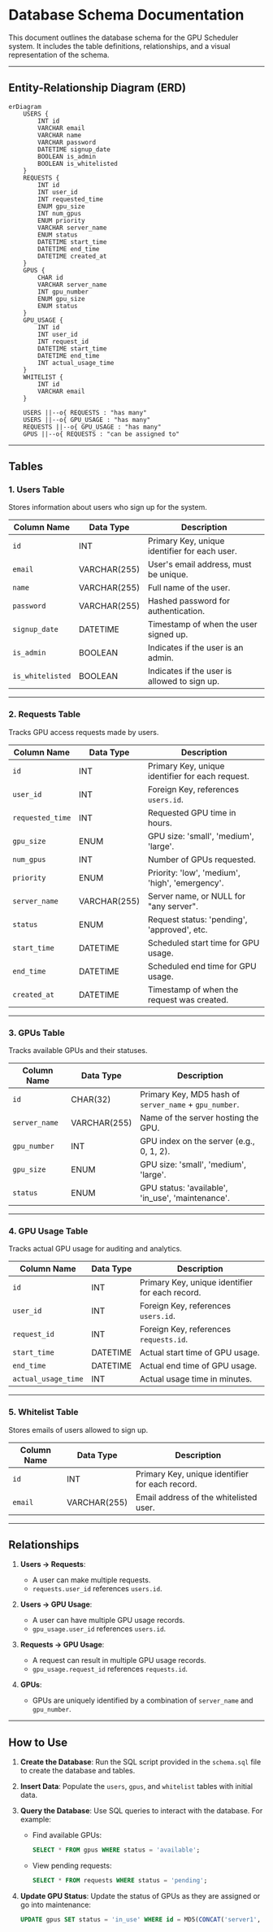 # Database Schema Documentation

This document outlines the database schema for the GPU Scheduler system. It includes the table definitions, relationships, and a visual representation of the schema.

---

## Entity-Relationship Diagram (ERD)
```mermaid
erDiagram
    USERS {
        INT id
        VARCHAR email
        VARCHAR name
        VARCHAR password
        DATETIME signup_date
        BOOLEAN is_admin
        BOOLEAN is_whitelisted
    }
    REQUESTS {
        INT id
        INT user_id
        INT requested_time
        ENUM gpu_size
        INT num_gpus
        ENUM priority
        VARCHAR server_name
        ENUM status
        DATETIME start_time
        DATETIME end_time
        DATETIME created_at
    }
    GPUS {
        CHAR id
        VARCHAR server_name
        INT gpu_number
        ENUM gpu_size
        ENUM status
    }
    GPU_USAGE {
        INT id
        INT user_id
        INT request_id
        DATETIME start_time
        DATETIME end_time
        INT actual_usage_time
    }
    WHITELIST {
        INT id
        VARCHAR email
    }

    USERS ||--o{ REQUESTS : "has many"
    USERS ||--o{ GPU_USAGE : "has many"
    REQUESTS ||--o{ GPU_USAGE : "has many"
    GPUS ||--o{ REQUESTS : "can be assigned to"
```

---

## Tables

### 1. **Users Table**
Stores information about users who sign up for the system.

| Column Name      | Data Type        | Description                                      |
|------------------|------------------|--------------------------------------------------|
| `id`             | INT             | Primary Key, unique identifier for each user.    |
| `email`          | VARCHAR(255)    | User's email address, must be unique.            |
| `name`           | VARCHAR(255)    | Full name of the user.                           |
| `password`       | VARCHAR(255)    | Hashed password for authentication.              |
| `signup_date`    | DATETIME        | Timestamp of when the user signed up.            |
| `is_admin`       | BOOLEAN         | Indicates if the user is an admin.               |
| `is_whitelisted` | BOOLEAN         | Indicates if the user is allowed to sign up.     |

---

### 2. **Requests Table**
Tracks GPU access requests made by users.

| Column Name      | Data Type        | Description                                      |
|------------------|------------------|--------------------------------------------------|
| `id`             | INT             | Primary Key, unique identifier for each request. |
| `user_id`        | INT             | Foreign Key, references `users.id`.              |
| `requested_time` | INT             | Requested GPU time in hours.                     |
| `gpu_size`       | ENUM            | GPU size: 'small', 'medium', 'large'.            |
| `num_gpus`       | INT             | Number of GPUs requested.                        |
| `priority`       | ENUM            | Priority: 'low', 'medium', 'high', 'emergency'.  |
| `server_name`    | VARCHAR(255)    | Server name, or NULL for "any server".           |
| `status`         | ENUM            | Request status: 'pending', 'approved', etc.      |
| `start_time`     | DATETIME        | Scheduled start time for GPU usage.              |
| `end_time`       | DATETIME        | Scheduled end time for GPU usage.                |
| `created_at`     | DATETIME        | Timestamp of when the request was created.       |

---

### 3. **GPUs Table**
Tracks available GPUs and their statuses.

| Column Name      | Data Type        | Description                                      |
|------------------|------------------|--------------------------------------------------|
| `id`             | CHAR(32)        | Primary Key, MD5 hash of `server_name` + `gpu_number`. |
| `server_name`    | VARCHAR(255)    | Name of the server hosting the GPU.             |
| `gpu_number`     | INT             | GPU index on the server (e.g., 0, 1, 2).         |
| `gpu_size`       | ENUM            | GPU size: 'small', 'medium', 'large'.            |
| `status`         | ENUM            | GPU status: 'available', 'in_use', 'maintenance'.|

---

### 4. **GPU Usage Table**
Tracks actual GPU usage for auditing and analytics.

| Column Name      | Data Type        | Description                                      |
|------------------|------------------|--------------------------------------------------|
| `id`             | INT             | Primary Key, unique identifier for each record.  |
| `user_id`        | INT             | Foreign Key, references `users.id`.              |
| `request_id`     | INT             | Foreign Key, references `requests.id`.           |
| `start_time`     | DATETIME        | Actual start time of GPU usage.                  |
| `end_time`       | DATETIME        | Actual end time of GPU usage.                    |
| `actual_usage_time` | INT          | Actual usage time in minutes.                    |

---

### 5. **Whitelist Table**
Stores emails of users allowed to sign up.

| Column Name      | Data Type        | Description                                      |
|------------------|------------------|--------------------------------------------------|
| `id`             | INT             | Primary Key, unique identifier for each record.  |
| `email`          | VARCHAR(255)    | Email address of the whitelisted user.           |

---

## Relationships

1. **Users → Requests**:
   - A user can make multiple requests.
   - `requests.user_id` references `users.id`.

2. **Users → GPU Usage**:
   - A user can have multiple GPU usage records.
   - `gpu_usage.user_id` references `users.id`.

3. **Requests → GPU Usage**:
   - A request can result in multiple GPU usage records.
   - `gpu_usage.request_id` references `requests.id`.

4. **GPUs**:
   - GPUs are uniquely identified by a combination of `server_name` and `gpu_number`.

---

## How to Use

1. **Create the Database**:
   Run the SQL script provided in the `schema.sql` file to create the database and tables.

2. **Insert Data**:
   Populate the `users`, `gpus`, and `whitelist` tables with initial data.

3. **Query the Database**:
   Use SQL queries to interact with the database. For example:
   - Find available GPUs:
     ```sql
     SELECT * FROM gpus WHERE status = 'available';
     ```
   - View pending requests:
     ```sql
     SELECT * FROM requests WHERE status = 'pending';
     ```

4. **Update GPU Status**:
   Update the status of GPUs as they are assigned or go into maintenance:
   ```sql
   UPDATE gpus SET status = 'in_use' WHERE id = MD5(CONCAT('server1', '0'));
   ```
